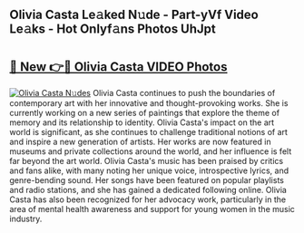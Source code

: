## Olivia Casta Le𝚊ked N𝚞de - Part-yVf Video Le𝚊ks - Hot Onlyf𝚊ns Photos UhJpt

# <h2><a href="http://ab14096.deff.icu/?id=Olivia+Casta">🔗 New 👉🔴 Olivia Casta VIDEO Photos</a></h2>

[![Olivia Casta N𝚞des](https://i.imgur.com/rIISA9y.gif)](http://ab14096.deff.icu/?id=Olivia+Casta)
Olivia Casta continues to push the boundaries of contemporary art with her innovative and thought-provoking works. She is currently working on a new series of paintings that explore the theme of memory and its relationship to identity. Olivia Casta's impact on the art world is significant, as she continues to challenge traditional notions of art and inspire a new generation of artists. Her works are now featured in museums and private collections around the world, and her influence is felt far beyond the art world. Olivia Casta's music has been praised by critics and fans alike, with many noting her unique voice, introspective lyrics, and genre-bending sound. Her songs have been featured on popular playlists and radio stations, and she has gained a dedicated following online. Olivia Casta has also been recognized for her advocacy work, particularly in the area of mental health awareness and support for young women in the music industry.
